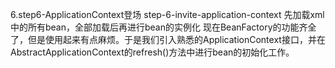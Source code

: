 6.step6-ApplicationContext登场
step-6-invite-application-context
先加载xml中的所有bean，全部加载后再进行bean的实例化
现在BeanFactory的功能齐全了，但是使用起来有点麻烦。于是我们引入熟悉的ApplicationContext接口，并在AbstractApplicationContext的refresh()方法中进行bean的初始化工作。
